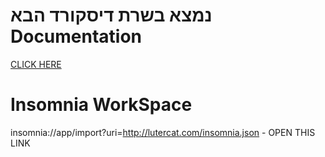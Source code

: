 # נמצא בשרת דיסקורד הבא Documentation  
[CLICK HERE](https://discord.gg/rGk9YhvEjc)



# Insomnia WorkSpace

insomnia://app/import?uri=http://lutercat.com/insomnia.json - OPEN THIS LINK
